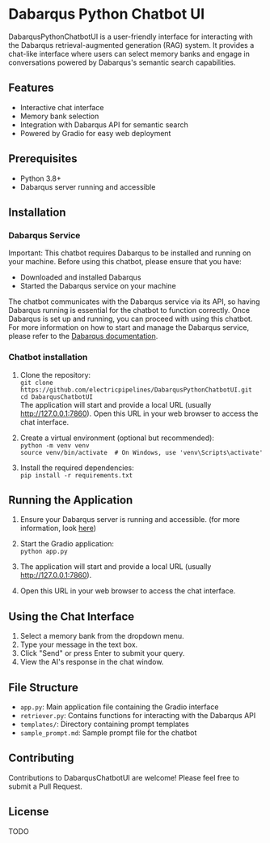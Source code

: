 # Dabarqus Python Chatbot UI

DabarqusPythonChatbotUI is a user-friendly interface for interacting with the Dabarqus retrieval-augmented generation (RAG) system. It provides a chat-like interface where users can select memory banks and engage in conversations powered by Dabarqus's semantic search capabilities.

## Features

- Interactive chat interface
- Memory bank selection
- Integration with Dabarqus API for semantic search
- Powered by Gradio for easy web deployment

## Prerequisites

- Python 3.8+
- Dabarqus server running and accessible

## Installation
### Dabarqus Service
Important: This chatbot requires Dabarqus to be installed and running on your machine. Before using this chatbot, please ensure that you have:

- Downloaded and installed Dabarqus  
- Started the Dabarqus service on your machine  

The chatbot communicates with the Dabarqus service via its API, so having Dabarqus running is essential for the chatbot to function correctly.
Once Dabarqus is set up and running, you can proceed with using this chatbot. For more information on how to start and manage the Dabarqus service, please refer to the [Dabarqus documentation](dabarqus.com).

### Chatbot installation

1. Clone the repository:   
`git clone https://github.com/electricpipelines/DabarqusPythonChatbotUI.git`    
`cd DabarqusChatbotUI`   
The application will start and provide a local URL (usually http://127.0.0.1:7860). Open this URL in your web browser to access the chat interface.

2. Create a virtual environment (optional but recommended):  
`python -m venv venv`  
`source venv/bin/activate  # On Windows, use 'venv\Scripts\activate'`  

3. Install the required dependencies:  
`pip install -r requirements.txt`

## Running the Application
1. Ensure your Dabarqus server is running and accessible. (for more information, look [here](dabarqus.com))
2. Start the Gradio application:  
`python app.py`
3. The application will start and provide a local URL (usually http://127.0.0.1:7860).

4. Open this URL in your web browser to access the chat interface.

## Using the Chat Interface

1. Select a memory bank from the dropdown menu.
2. Type your message in the text box.
3. Click "Send" or press Enter to submit your query.
4. View the AI's response in the chat window.

## File Structure

- `app.py`: Main application file containing the Gradio interface
- `retriever.py`: Contains functions for interacting with the Dabarqus API
- `templates/`: Directory containing prompt templates
- `sample_prompt.md`: Sample prompt file for the chatbot

## Contributing

Contributions to DabarqusChatbotUI are welcome! Please feel free to submit a Pull Request.

## License

TODO
